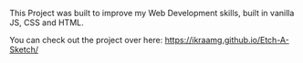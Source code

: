 This Project was built to improve my Web Development skills, built in vanilla JS, CSS and HTML.

You can check out the project over here: https://ikraamg.github.io/Etch-A-Sketch/

